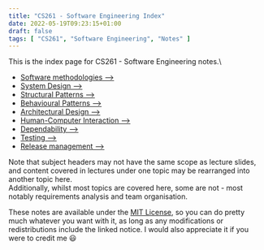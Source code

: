 ```yaml
---
title: "CS261 - Software Engineering Index"
date: 2022-05-19T09:23:15+01:00
draft: false
tags: [ "CS261", "Software Engineering", "Notes" ]
---
```

This is the index page for CS261 - Software Engineering notes.\
- [Software methodologies ⟶](/posts/cs261-software-methodologies/)
- [System Design ⟶](/posts/cs261-system-design/)
- [Structural Patterns ⟶](/posts/cs261-structural-patterns/)
- [Behavioural Patterns ⟶](/posts/cs261-behavioural-patterns/)
- [Architectural Design ⟶](/posts/cs261-architectural-design-patterns/)
- [Human-Computer Interaction ⟶](/posts/cs261-human-computer-interaction/)
- [Dependability ⟶](/posts/cs261-dependability/)
- [Testing ⟶](/posts/cs261-testing/)
- [Release management ⟶](/posts/cs261-release-management/)

Note that subject headers may not have the same scope as lecture slides, and content covered in lectures under one topic may be rearranged into another topic here.\
Additionally, whilst most topics are covered here, some are not - most notably requirements analysis and team organisation.

These notes are available under the [MIT License](https://github.com/efbicief/hugo-efbicief/blob/main/LICENSE), so you can do pretty much whatever you want with it, as long as any modifications or redistributions include the linked notice. I would also appreciate it if you were to credit me 😃 
